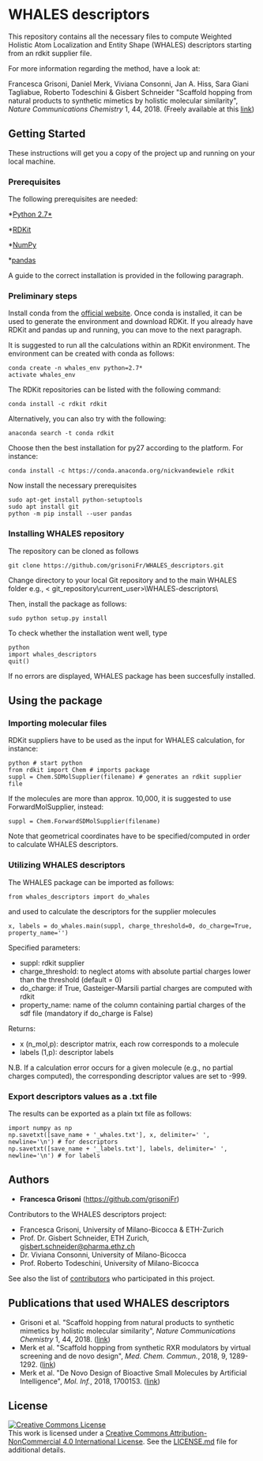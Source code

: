 # WHALES descriptors

This repository contains all the necessary files to compute Weighted Holistic Atom Localization and Entity Shape (WHALES) descriptors starting from an rdkit supplier file.

For more information regarding the method, have a look at:

Francesca Grisoni, Daniel Merk, Viviana Consonni, Jan A. Hiss, Sara Giani Tagliabue, Roberto Todeschini & Gisbert Schneider "Scaffold hopping from natural products to synthetic mimetics by holistic molecular similarity", *Nature Communications Chemistry* 1, 44, 2018. (Freely available at this [link](https://www.nature.com/articles/s42004-018-0043-x))

## Getting Started

These instructions will get you a copy of the project up and running on your local machine.

### Prerequisites

The following prerequisites are needed:

*[Python 2.7*](https://www.python.org/download/releases/2.7/)

*[RDKit](http://www.rdkit.org/docs/Install.html)

*[NumPy](https://scipy.org/install.html)

*[pandas](https://pandas.pydata.org)

A guide to the correct installation is provided in the following paragraph.

### Preliminary steps

Install conda from the [official website](https://www.anaconda.com/download/). Once conda is installed, it can be used to generate the environment and download RDKit. If you already have RDKit and pandas up and running, you can move to the next paragraph. 

It is suggested to run all the calculations within an RDKit environment. 
The environment can be created with conda as follows:
```
conda create -n whales_env python=2.7*
activate whales_env
```
The RDKit repositories can be listed with the following command:
```
conda install -c rdkit rdkit
```
Alternatively, you can also try with the following:
```
anaconda search -t conda rdkit
```
Choose then the best installation for py27 according to the platform. For instance:
```
conda install -c https://conda.anaconda.org/nickvandewiele rdkit
```
Now install the necessary prerequisites
```
sudo apt-get install python-setuptools
sudo apt install git
python -m pip install --user pandas
```

### Installing WHALES repository

The repository can be cloned as follows

```
git clone https://github.com/grisoniFr/WHALES_descriptors.git
```

Change directory to your local Git repository and to the main WHALES folder e.g., < git_repository\current_user>\WHALES-descriptors\ 

Then, install the package as follows:
```
sudo python setup.py install
```
To check whether the installation went well, type 
```
python 
import whales_descriptors
quit()
```
If no errors are displayed, WHALES package has been succesfully installed. 

## Using the package

### Importing molecular files
RDKit suppliers have to be used as the input for WHALES calculation, for instance:

```
python # start python
from rdkit import Chem # imports package
suppl = Chem.SDMolSupplier(filename) # generates an rdkit supplier file
```
If the molecules are more than approx. 10,000, it is suggested to use ForwardMolSupplier, instead:
```
suppl = Chem.ForwardSDMolSupplier(filename) 
```
Note that geometrical coordinates have to be specified/computed in order to calculate WHALES descriptors.

### Utilizing WHALES descriptors
The WHALES package can be imported as follows:
```
from whales_descriptors import do_whales
```
and used to calculate the descriptors for the supplier molecules

```
x, labels = do_whales.main(suppl, charge_threshold=0, do_charge=True, property_name='')
```
Specified parameters:
* suppl: rdkit supplier
*    charge_threshold: to neglect atoms with absolute partial charges lower than the threshold (default = 0)
*    do_charge: if True, Gasteiger-Marsili partial charges are computed with rdkit
*    property_name: name of the column containing partial charges of the sdf file (mandatory if do_charge is False)

Returns:
* x (n_mol,p): descriptor matrix, each row corresponds to a molecule
* labels (1,p): descriptor labels

N.B. If a calculation error occurs for a given molecule (e.g., no partial charges computed), the corresponding descriptor values are set to -999. 

### Export descriptors values as a .txt file

The results can be exported as a plain txt file as follows:

```
import numpy as np
np.savetxt([save_name + '_whales.txt'], x, delimiter=' ', newline='\n') # for descriptors
np.savetxt([save_name + '_labels.txt'], labels, delimiter=' ', newline='\n') # for labels
```

## Authors

* **Francesca Grisoni** (https://github.com/grisoniFr)

Contributors to the WHALES descriptors project:
* Francesca Grisoni, University of Milano-Bicocca & ETH-Zurich
* Prof. Dr. Gisbert Schneider, ETH Zurich, gisbert.schneider@pharma.ethz.ch
* Dr. Viviana Consonni, University of Milano-Bicocca
* Prof. Roberto Todeschini, University of Milano-Bicocca


See also the list of [contributors](https://github.com/FrancescaGrisoni/whales_descriptors/contributors) who participated in this project.

## Publications that used WHALES descriptors
* Grisoni et al. "Scaffold hopping from natural products to synthetic mimetics by holistic molecular similarity", *Nature Communications Chemistry* 1, 44, 2018. ([link](https://www.nature.com/articles/s42004-018-0043-x))
* Merk et al. "Scaffold hopping from synthetic RXR modulators by virtual screening and de novo design", *Med. Chem. Commun.*, 2018, 9, 1289-1292. ([link](https://pubs.rsc.org/en/content/articlepdf/2018/md/c8md00134k))
* Merk et al. "De Novo Design of Bioactive Small Molecules by Artificial Intelligence", *Mol. Inf.*, 2018, 1700153. ([link](https://onlinelibrary.wiley.com/doi/epdf/10.1002/minf.201700153))

## License

<a rel="license" href="http://creativecommons.org/licenses/by-nc/4.0/"><img alt="Creative Commons License" style="border-width:0" src="https://i.creativecommons.org/l/by-nc/4.0/88x31.png" /></a><br />This work is licensed under a <a rel="license" href="http://creativecommons.org/licenses/by-nc/4.0/">Creative Commons Attribution-NonCommercial 4.0 International License</a>.
See the [LICENSE.md](LICENSE.md) file for additional details. 


